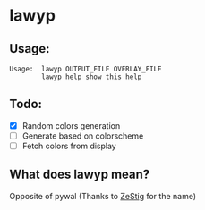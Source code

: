 # lawyp

## Usage:
```
Usage:	lawyp OUTPUT_FILE OVERLAY_FILE
        lawyp help show this help
```

## Todo:
- [x] Random colors generation
- [ ] Generate based on colorscheme
- [ ] Fetch colors from display

## What does lawyp mean?
Opposite of pywal (Thanks to [ZeStig](https://github.com/zstg) for the name)
